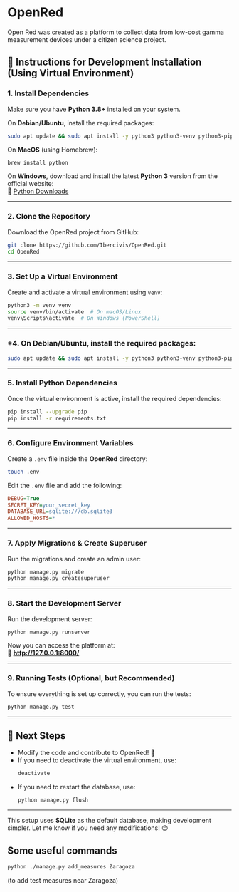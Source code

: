 # OpenRed
Open Red was created as a platform to collect data from low-cost gamma measurement devices under a citizen science project.

## **📝 Instructions for Development Installation (Using Virtual Environment)**

### **1. Install Dependencies**  
Make sure you have **Python 3.8+** installed on your system.  

On **Debian/Ubuntu**, install the required packages:  
```bash
sudo apt update && sudo apt install -y python3 python3-venv python3-pip
```

On **MacOS** (using Homebrew):  
```bash
brew install python
```

On **Windows**, download and install the latest **Python 3** version from the official website:  
🔗 [Python Downloads](https://www.python.org/downloads/)  

---

### **2. Clone the Repository**  
Download the OpenRed project from GitHub:  
```bash
git clone https://github.com/Ibercivis/OpenRed.git
cd OpenRed
```

---

### **3. Set Up a Virtual Environment**  
Create and activate a virtual environment using `venv`:  

```bash
python3 -m venv venv
source venv/bin/activate  # On macOS/Linux
venv\Scripts\activate  # On Windows (PowerShell)
```

---

### *4. On **Debian/Ubuntu**, install the required packages:

```bash
sudo apt update && sudo apt install -y python3 python3-venv python3-pip build-essential python3-dev libpq-dev
```

---

### **5. Install Python Dependencies**  
Once the virtual environment is active, install the required dependencies:  

```bash
pip install --upgrade pip
pip install -r requirements.txt
```

---

### **6. Configure Environment Variables**  
Create a `.env` file inside the **OpenRed** directory:  

```bash
touch .env
```

Edit the `.env` file and add the following:  

```ini
DEBUG=True
SECRET_KEY=your_secret_key
DATABASE_URL=sqlite:///db.sqlite3
ALLOWED_HOSTS=*
```

---

### **7. Apply Migrations & Create Superuser**  
Run the migrations and create an admin user:  

```bash
python manage.py migrate
python manage.py createsuperuser
```

---

### **8. Start the Development Server**  
Run the development server:  

```bash
python manage.py runserver
```

Now you can access the platform at:  
📌 **http://127.0.0.1:8000/**  

---

### **9. Running Tests (Optional, but Recommended)**  
To ensure everything is set up correctly, you can run the tests:  

```bash
python manage.py test
```

---

## **🎯 Next Steps**  
- Modify the code and contribute to OpenRed! 🚀  
- If you need to deactivate the virtual environment, use:  
  ```bash
  deactivate
  ```  
- If you need to restart the database, use:  
  ```bash
  python manage.py flush
  ```

---

This setup uses **SQLite** as the default database, making development simpler. Let me know if you need any modifications! 😊


## Some useful commands
```bash
python ./manage.py add_measures Zaragoza
```
 (to add test measures near Zaragoza)
